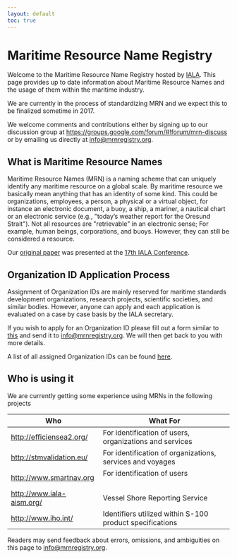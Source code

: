 ```yaml
---
layout: default
toc: true
---
```

# Maritime Resource Name Registry
Welcome to the Maritime Resource Name Registry hosted by [IALA](http://www.iala-aism.org/). This page provides up to date information about Maritime Resource Names and the usage of them within the maritime industry.

We are currently in the process of standardizing MRN and we expect this to be finalized sometime in 2017.

We welcome comments and contributions either by signing up to our discussion group at <https://groups.google.com/forum/#!forum/mrn-discuss> or by emailing us directly at <info@mrnregistry.org>.

## What is Maritime Resource Names
Maritime Resource Names (MRN) is a naming scheme that can uniquely identify any maritime resource on a global scale. By maritime resource we basically mean anything that has an identity of some kind. This could be organizations, employees, a person, a physical or a virtual object, for instance an electronic document, a buoy, a ship, a mariner, a nautical chart or an electronic service (e.g., "today’s weather report for the Oresund Strait"). Not all resources are "retrievable" in an electronic sense; For example, human beings, corporations, and buoys. However, they can still be considered a resource.

Our [original paper](http://mrnregistry.org/Maritime%20Resource%20Name.docx) was presented at the [17th IALA Conference](http://www.iala-aism.org/meetings/17/).

## Organization ID Application Process
Assignment of Organization IDs are mainly reserved for maritime standards development organizations, research projects, scientific societies, and similar bodies. However, anyone can apply and each application is evaluated on a case by case basis by the IALA secretary.

If you wish to apply for an Organization ID please fill out a form similar to [this](https://github.com/MRNRegistry/mrnregistry/blob/master/organizations/mcl.txt) and send it to <info@mrnregistry.org>. We will then get back to you with more details.

A list of all assigned Organization IDs can be found [here](https://github.com/MRNRegistry/mrnregistry/tree/master/organizations).

## Who is using it
We are currently getting some experience using MRNs in the following projects

| Who                         | What For                                                  |
|-----------------------------|-----------------------------------------------------------|
| <http://efficiensea2.org/>  | For identification of users, organizations and services   |
| <http://stmvalidation.eu/>  | For identification of organizations, services and voyages |
| <http://www.smartnav.org>   | For identification of users                               |
| <http://www.iala-aism.org/> | Vessel Shore Reporting Service                            |
| <http://www.iho.int/>       | Identifiers utilized within S-100 product specifications  |

Readers may send feedback about errors, omissions, and ambiguities on this page to <info@mrnregistry.org>.
